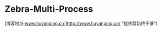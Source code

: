 Zebra-Multi-Process
===================

[博客地址:www.huyanping.cn](http://www.huyanping.cn/ "程序猿始终不够")